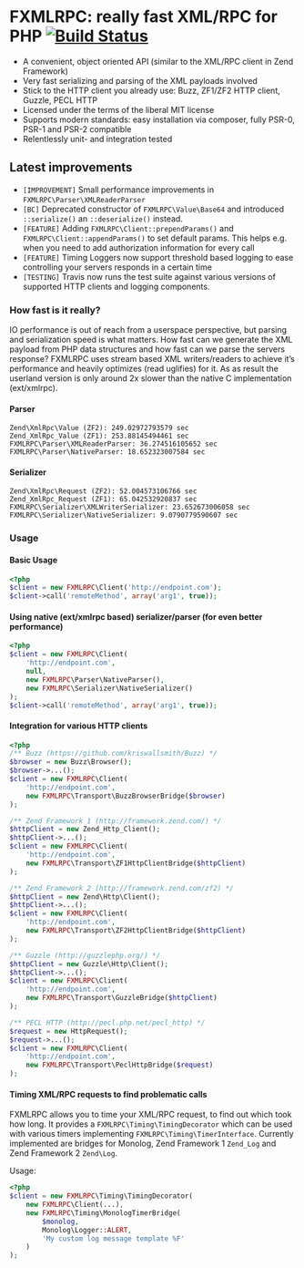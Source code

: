 # FXMLRPC: really fast XML/RPC for PHP [![Build Status](https://secure.travis-ci.org/lstrojny/fxmlrpc.png)](http://travis-ci.org/lstrojny/fxmlrpc)

 - A convenient, object oriented API (similar to the XML/RPC client in Zend Framework)
 - Very fast serializing and parsing of the XML payloads involved
 - Stick to the HTTP client you already use: Buzz, ZF1/ZF2 HTTP client, Guzzle, PECL HTTP
 - Licensed under the terms of the liberal MIT license
 - Supports modern standards: easy installation via composer, fully PSR-0, PSR-1 and PSR-2 compatible
 - Relentlessly unit- and integration tested

## Latest improvements

 - `[IMPROVEMENT]` Small performance improvements in `FXMLRPC\Parser\XMLReaderParser`
 - `[BC]` Deprecated constructor of `FXMLRPC\Value\Base64` and introduced `::serialize()` an `::deserialize()` instead.
 - `[FEATURE]` Adding `FXMLRPC\Client::prependParams()` and `FXMLRPC\Client::appendParams()` to set default params. This helps e.g. when you need to add authorization information for every call
 - `[FEATURE]` Timing Loggers now support threshold based logging to ease controlling your servers responds in a certain time
 - `[TESTING]` Travis now runs the test suite against various versions of supported HTTP clients and logging components.

### How fast is it really?

IO performance is out of reach from a userspace perspective, but parsing and
serialization speed is what matters. How fast can we generate the XML payload
from PHP data structures and how fast can we parse the servers response? FXMLRPC
uses stream based XML writers/readers to achieve it’s performance and heavily
optimizes (read uglifies) for it. As as result the userland version is only
around 2x slower than the native C implementation (ext/xmlrpc).


#### Parser
```
Zend\XmlRpc\Value (ZF2): 249.02972793579 sec
Zend_XmlRpc_Value (ZF1): 253.88145494461 sec
FXMLRPC\Parser\XMLReaderParser: 36.274516105652 sec
FXMLRPC\Parser\NativeParser: 18.652323007584 sec
```

#### Serializer
```
Zend\XmlRpc\Request (ZF2): 52.004573106766 sec
Zend_XmlRpc_Request (ZF1): 65.042532920837 sec
FXMLRPC\Serializer\XMLWriterSerializer: 23.652673006058 sec
FXMLRPC\Serializer\NativeSerializer: 9.0790779590607 sec
```


### Usage

#### Basic Usage
```php
<?php
$client = new FXMLRPC\Client('http://endpoint.com');
$client->call('remoteMethod', array('arg1', true));
```

#### Using native (ext/xmlrpc based) serializer/parser (for even better performance)
```php
<?php
$client = new FXMLRPC\Client(
    'http://endpoint.com',
    null,
    new FXMLRPC\Parser\NativeParser(),
    new FXMLRPC\Serializer\NativeSerializer()
);
$client->call('remoteMethod', array('arg1', true));
```

#### Integration for various HTTP clients
```php
<?php
/** Buzz (https://github.com/kriswallsmith/Buzz) */
$browser = new Buzz\Browser();
$browser->...();
$client = new FXMLRPC\Client(
    'http://endpoint.com',
    new FXMLRPC\Transport\BuzzBrowserBridge($browser)
);

/** Zend Framework 1 (http://framework.zend.com/) */
$httpClient = new Zend_Http_Client();
$httpClient->...();
$client = new FXMLRPC\Client(
    'http://endpoint.com',
    new FXMLRPC\Transport\ZF1HttpClientBridge($httpClient)
);

/** Zend Framework 2 (http://framework.zend.com/zf2) */
$httpClient = new Zend\Http\Client();
$httpClient->...();
$client = new FXMLRPC\Client(
    'http://endpoint.com',
    new FXMLRPC\Transport\ZF2HttpClientBridge($httpClient)
);

/** Guzzle (http://guzzlephp.org/) */
$httpClient = new Guzzle\Http\Client();
$httpClient->...();
$client = new FXMLRPC\Client(
    'http://endpoint.com',
    new FXMLRPC\Transport\GuzzleBridge($httpClient)
);

/** PECL HTTP (http://pecl.php.net/pecl_http) */
$request = new HttpRequest();
$request->...();
$client = new FXMLRPC\Client(
    'http://endpoint.com',
    new FXMLRPC\Transport\PeclHttpBridge($request)
);
```

#### Timing XML/RPC requests to find problematic calls
FXMLRPC allows you to time your XML/RPC request, to find out which took how long. It provides a
`FXMLRPC\Timing\TimingDecorator` which can be used with various timers implementing
`FXMLRPC\Timing\TimerInterface`. Currently implemented are bridges for Monolog, Zend Framework 1
`Zend_Log` and Zend Framework 2 `Zend\Log`.

Usage:
```php
<?php
$client = new FXMLRPC\Timing\TimingDecorator(
    new FXMLRPC\Client(...),
    new FXMLRPC\Timing\MonologTimerBridge(
        $monolog,
        Monolog\Logger::ALERT,
        'My custom log message template %F'
    )
);
```

